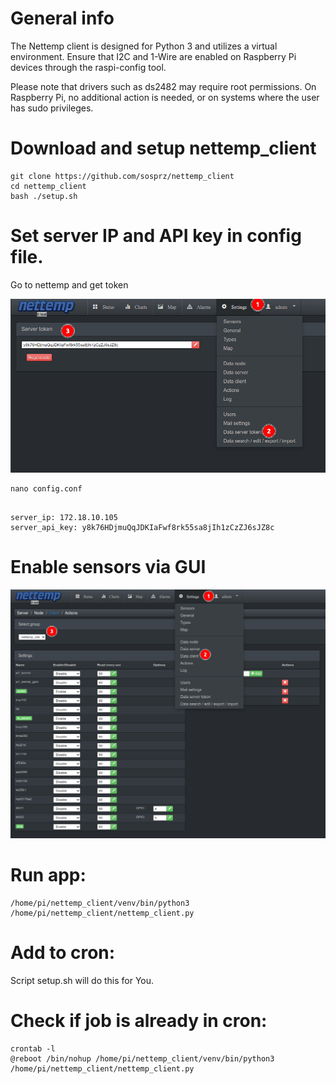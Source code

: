 
# General info

The Nettemp client is designed for Python 3 and utilizes a virtual environment. Ensure that I2C and 1-Wire are enabled on Raspberry Pi devices through the raspi-config tool.

Please note that drivers such as ds2482 may require root permissions. On Raspberry Pi, no additional action is needed, or on systems where the user has sudo privileges.


# Download and setup nettemp_client

```
git clone https://github.com/sosprz/nettemp_client
cd nettemp_client
bash ./setup.sh
```

# Set server IP and API key in config file.  

Go to nettemp and get token

![alt text](img/image.png)


```
nano config.conf
```

```

server_ip: 172.18.10.105
server_api_key: y8k76HDjmuQqJDKIaFwf8rk55sa8jIh1zCzZJ6sJZ8c
```


# Enable sensors via GUI

![alt text](img/image2.png)


# Run app:

```
/home/pi/nettemp_client/venv/bin/python3 /home/pi/nettemp_client/nettemp_client.py
```

# Add to cron:

Script setup.sh will do this for You.

# Check if job is already in cron:

```
crontab -l
@reboot /bin/nohup /home/pi/nettemp_client/venv/bin/python3 /home/pi/nettemp_client/nettemp_client.py

```







